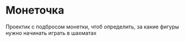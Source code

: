 # Монеточка

Проектик с подбросом монетки, чтоб определить, за какие фигуры нужно начинать играть в шахматах
